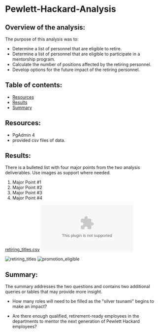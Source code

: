 # Pewlett-Hackard-Analysis

## Overview of the analysis:

The purpose of this analysis was to:
- Determine a list of personnel that are eligible to retire.
- Determine a list of personnel that are eligible to participate in a mentorship program.
- Calculate the number of positions affected by the retiring personnel.
- Develop options for the future impact of the retiring personnel. 

## Table of contents:
* [Resources](#resources)
* [Results](#results)
* [Summary](#summary)

## Resources:
- PgAdmin 4
- provided csv files of data.

## Results:

There is a bulleted list with four major points from the two analysis deliverables. Use images as support where needed.
1. Major Point #1
2. Major Point #2
3. Major Point #3
4. Major Point #4

[retiring_titles.csv](https://github.com/nseddon/Pewlett-Hackard-Analysis/blob/main/Data/retiring_titles.csv)
![retiring_titles.csv](https://github.com/nseddon/Pewlett-Hackard-Analysis/blob/main/Data/retiring_titles.csv)

![retiring_titles](https://user-images.githubusercontent.com/89038310/137605246-5b84ccb6-7c73-43bd-98b4-3b0ffd7ad72a.png)
![promotion_eligible](https://user-images.githubusercontent.com/89038310/137605270-c81bb241-4665-4e8e-9fa2-1f84a3dcc4cf.png)



## Summary:

The summary addresses the two questions and contains two additional queries or tables that may provide more insight.

- How many roles will need to be filled as the "silver tsunami" begins to make an impact?

- Are there enough qualified, retirement-ready employees in the departments to mentor the next generation of Pewlett Hackard employees?
